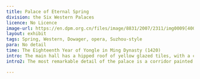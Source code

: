 ```yaml
---
title: Palace of Eternal Spring
division: the Six Western Palaces
licence: No Licence
image-url: https://en.dpm.org.cn/files/image/8831/2007/2311/img0009[400PX].jpg
layout: exhibit
tags: Spring, Western, Dowager, opera, Suzhou-style
para: No detail
time: The Eighteenth Year of Yongle in Ming Dynasty (1420)
intro: The main hall has a hipped roof of yellow glazed tiles, with a corridor in front and a wide facade of five rooms, with open doors in the bright room and wind doors in the final room, and sill windows in the second room. Inside, there is a floor screen with a throne. There is a curtain tent to the left and right to separate the second room, and the room to the north is the bedchamber. A pair of bronze tortoises and cranes are set up in front of the hall.The name of Eternal Spring Palace means eternal youth symbolized by spring. It used to be residences of imperial concubines. After Emperor Kangxi of the Qing Dynasty ascended the throne, the palace was rebuilt in 1683 and later renovated many times. The biggest renovation was in 1859, when the inner gate of the palace was dismantled so as to connect with the neighbouring Hall of the Supreme Principle.
intro2: The most remarkable detail of the palace is a corridor painted with 18 Suzhou-style frescos depicting scenes from the "Dream of the Red Chamber" by Cao Xueqin Skill. The mural paintings are exquisite and elegant, showing the exquisite craftsmanship and profound skills of painters in the late Qing Dynasty.The palace also has a veranda near Tiyuan hall converted into an traditional opera stage, where Peking opera performances were performed for Empress Dowager Cixi.

---
```


